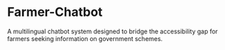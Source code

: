 # Farmer-Chatbot
A multilingual chatbot system designed to bridge the accessibility gap for farmers seeking information on government schemes.
